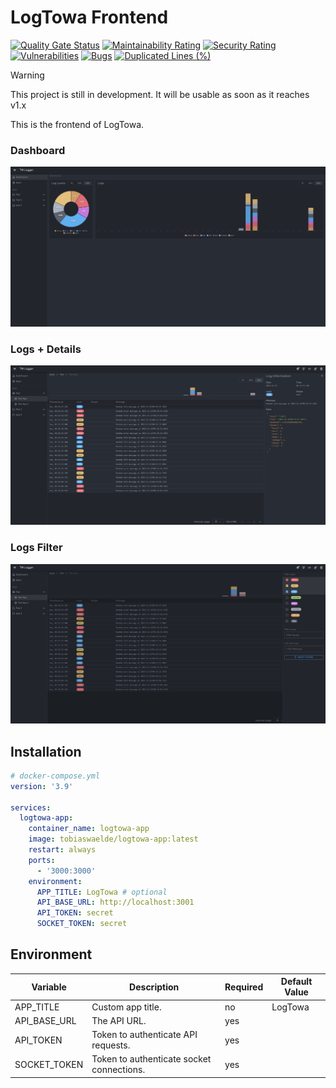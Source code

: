 # LogTowa Frontend

<!-- #region badges -->
[![Quality Gate Status](https://sq.srv.tobiaswaelde.com/api/project_badges/measure?project=tobiaswaelde_cloud-logger-frontend_AYs6866NPhYnLbS8eM8p&metric=alert_status&token=sqb_5d156e965ad4fe1bb6b2563f262cf9dc268ca7a7)](https://sq.srv.tobiaswaelde.com/dashboard?id=tobiaswaelde_cloud-logger-frontend_AYs6866NPhYnLbS8eM8p)
[![Maintainability Rating](https://sq.srv.tobiaswaelde.com/api/project_badges/measure?project=tobiaswaelde_cloud-logger-frontend_AYs6866NPhYnLbS8eM8p&metric=sqale_rating&token=sqb_5d156e965ad4fe1bb6b2563f262cf9dc268ca7a7)](https://sq.srv.tobiaswaelde.com/dashboard?id=tobiaswaelde_cloud-logger-frontend_AYs6866NPhYnLbS8eM8p)
[![Security Rating](https://sq.srv.tobiaswaelde.com/api/project_badges/measure?project=tobiaswaelde_cloud-logger-frontend_AYs6866NPhYnLbS8eM8p&metric=security_rating&token=sqb_5d156e965ad4fe1bb6b2563f262cf9dc268ca7a7)](https://sq.srv.tobiaswaelde.com/dashboard?id=tobiaswaelde_cloud-logger-frontend_AYs6866NPhYnLbS8eM8p)
[![Vulnerabilities](https://sq.srv.tobiaswaelde.com/api/project_badges/measure?project=tobiaswaelde_cloud-logger-frontend_AYs6866NPhYnLbS8eM8p&metric=vulnerabilities&token=sqb_5d156e965ad4fe1bb6b2563f262cf9dc268ca7a7)](https://sq.srv.tobiaswaelde.com/dashboard?id=tobiaswaelde_cloud-logger-frontend_AYs6866NPhYnLbS8eM8p)
[![Bugs](https://sq.srv.tobiaswaelde.com/api/project_badges/measure?project=tobiaswaelde_cloud-logger-frontend_AYs6866NPhYnLbS8eM8p&metric=bugs&token=sqb_5d156e965ad4fe1bb6b2563f262cf9dc268ca7a7)](https://sq.srv.tobiaswaelde.com/dashboard?id=tobiaswaelde_cloud-logger-frontend_AYs6866NPhYnLbS8eM8p)
[![Duplicated Lines (%)](https://sq.srv.tobiaswaelde.com/api/project_badges/measure?project=tobiaswaelde_cloud-logger-frontend_AYs6866NPhYnLbS8eM8p&metric=duplicated_lines_density&token=sqb_5d156e965ad4fe1bb6b2563f262cf9dc268ca7a7)](https://sq.srv.tobiaswaelde.com/dashboard?id=tobiaswaelde_cloud-logger-frontend_AYs6866NPhYnLbS8eM8p)
<!-- #endregion -->

> [!WARNING]  
> This project is still in development. It will be usable as soon as it reaches v1.x

This is the frontend of LogTowa.

### Dashboard
![Dashbard](assets/dashboard.png)

### Logs + Details
![Log Information](assets/log-details.png)

### Logs Filter
![Logs Filter](assets/logs-filter.png)

## Installation
```yml
# docker-compose.yml
version: '3.9'

services:
  logtowa-app:
    container_name: logtowa-app
    image: tobiaswaelde/logtowa-app:latest
    restart: always
    ports:
      - '3000:3000'
    environment:
      APP_TITLE: LogTowa # optional
      API_BASE_URL: http://localhost:3001
      API_TOKEN: secret
      SOCKET_TOKEN: secret
```

## Environment
| Variable     | Description                               | Required | Default Value |
| ------------ | ----------------------------------------- | -------- | ------------- |
| APP_TITLE    | Custom app title.                         | no       | LogTowa       |
| API_BASE_URL | The API URL.                              | yes      |               |
| API_TOKEN    | Token to authenticate API requests.       | yes      |               |
| SOCKET_TOKEN | Token to authenticate socket connections. | yes      |               |